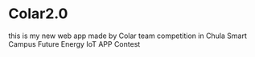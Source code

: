 # Colar2.0

this is my new web app made by Colar team
competition in Chula Smart Campus Future Energy IoT APP Contest

